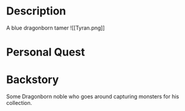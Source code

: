 # Description
A blue dragonborn tamer
![[Tyran.png]]

# Personal Quest


# Backstory
Some Dragonborn noble who goes around capturing monsters for his collection.